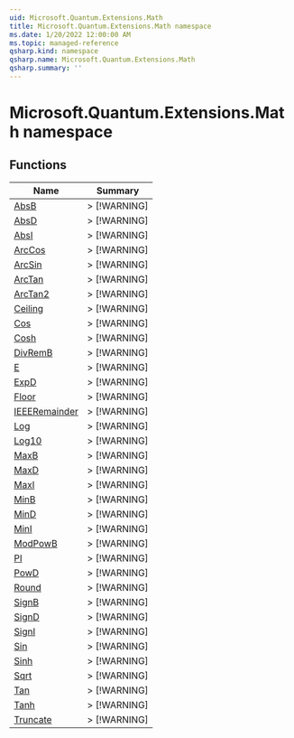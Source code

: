 ```yaml
---
uid: Microsoft.Quantum.Extensions.Math
title: Microsoft.Quantum.Extensions.Math namespace
ms.date: 1/20/2022 12:00:00 AM
ms.topic: managed-reference
qsharp.kind: namespace
qsharp.name: Microsoft.Quantum.Extensions.Math
qsharp.summary: ''
---
```


# Microsoft.Quantum.Extensions.Math namespace




<!-- summaries -->


## Functions

| Name | Summary |
|------|---------|
|[AbsB](xref:Microsoft.Quantum.Extensions.Math.AbsB) |> [!WARNING] |
|[AbsD](xref:Microsoft.Quantum.Extensions.Math.AbsD) |> [!WARNING] |
|[AbsI](xref:Microsoft.Quantum.Extensions.Math.AbsI) |> [!WARNING] |
|[ArcCos](xref:Microsoft.Quantum.Extensions.Math.ArcCos) |> [!WARNING] |
|[ArcSin](xref:Microsoft.Quantum.Extensions.Math.ArcSin) |> [!WARNING] |
|[ArcTan](xref:Microsoft.Quantum.Extensions.Math.ArcTan) |> [!WARNING] |
|[ArcTan2](xref:Microsoft.Quantum.Extensions.Math.ArcTan2) |> [!WARNING] |
|[Ceiling](xref:Microsoft.Quantum.Extensions.Math.Ceiling) |> [!WARNING] |
|[Cos](xref:Microsoft.Quantum.Extensions.Math.Cos) |> [!WARNING] |
|[Cosh](xref:Microsoft.Quantum.Extensions.Math.Cosh) |> [!WARNING] |
|[DivRemB](xref:Microsoft.Quantum.Extensions.Math.DivRemB) |> [!WARNING] |
|[E](xref:Microsoft.Quantum.Extensions.Math.E) |> [!WARNING] |
|[ExpD](xref:Microsoft.Quantum.Extensions.Math.ExpD) |> [!WARNING] |
|[Floor](xref:Microsoft.Quantum.Extensions.Math.Floor) |> [!WARNING] |
|[IEEERemainder](xref:Microsoft.Quantum.Extensions.Math.IEEERemainder) |> [!WARNING] |
|[Log](xref:Microsoft.Quantum.Extensions.Math.Log) |> [!WARNING] |
|[Log10](xref:Microsoft.Quantum.Extensions.Math.Log10) |> [!WARNING] |
|[MaxB](xref:Microsoft.Quantum.Extensions.Math.MaxB) |> [!WARNING] |
|[MaxD](xref:Microsoft.Quantum.Extensions.Math.MaxD) |> [!WARNING] |
|[MaxI](xref:Microsoft.Quantum.Extensions.Math.MaxI) |> [!WARNING] |
|[MinB](xref:Microsoft.Quantum.Extensions.Math.MinB) |> [!WARNING] |
|[MinD](xref:Microsoft.Quantum.Extensions.Math.MinD) |> [!WARNING] |
|[MinI](xref:Microsoft.Quantum.Extensions.Math.MinI) |> [!WARNING] |
|[ModPowB](xref:Microsoft.Quantum.Extensions.Math.ModPowB) |> [!WARNING] |
|[PI](xref:Microsoft.Quantum.Extensions.Math.PI) |> [!WARNING] |
|[PowD](xref:Microsoft.Quantum.Extensions.Math.PowD) |> [!WARNING] |
|[Round](xref:Microsoft.Quantum.Extensions.Math.Round) |> [!WARNING] |
|[SignB](xref:Microsoft.Quantum.Extensions.Math.SignB) |> [!WARNING] |
|[SignD](xref:Microsoft.Quantum.Extensions.Math.SignD) |> [!WARNING] |
|[SignI](xref:Microsoft.Quantum.Extensions.Math.SignI) |> [!WARNING] |
|[Sin](xref:Microsoft.Quantum.Extensions.Math.Sin) |> [!WARNING] |
|[Sinh](xref:Microsoft.Quantum.Extensions.Math.Sinh) |> [!WARNING] |
|[Sqrt](xref:Microsoft.Quantum.Extensions.Math.Sqrt) |> [!WARNING] |
|[Tan](xref:Microsoft.Quantum.Extensions.Math.Tan) |> [!WARNING] |
|[Tanh](xref:Microsoft.Quantum.Extensions.Math.Tanh) |> [!WARNING] |
|[Truncate](xref:Microsoft.Quantum.Extensions.Math.Truncate) |> [!WARNING] |

<!-- /summaries -->
